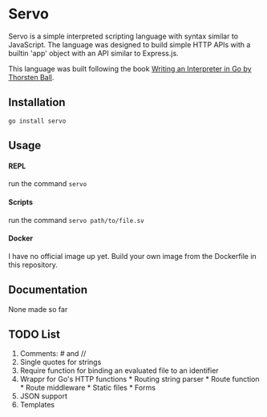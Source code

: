 # Servo

Servo is a simple interpreted scripting language with syntax similar to JavaScript. The language was designed to build simple HTTP APIs with a builtin 'app' object with an API similar to Express.js.

This language was built following the book [Writing an Interpreter in Go by Thorsten Ball](https://interpreterbook.com/).

## Installation

`go install servo`

## Usage

#### REPL

run the command `servo`

#### Scripts

run the command `servo path/to/file.sv`

#### Docker

I have no official image up yet. Build your own image from the Dockerfile in this repository.

## Documentation

None made so far

## TODO List

  1. Comments: # and //
  2. Single quotes for strings
  3. Require function for binding an evaluated file to an identifier
  4. Wrappr for Go's HTTP functions
    * Routing string parser
    * Route function
    * Route middleware
    * Static files
    * Forms
  5. JSON support
  6. Templates
